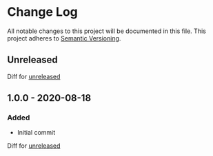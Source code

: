 # Change Log
All notable changes to this project will be documented in this file.
This project adheres to [Semantic Versioning](http://semver.org/).

## Unreleased

Diff for [unreleased](https://github.com/quantum-elixir/quantum-core/compare/v1.0.0...HEAD)

## 1.0.0 - 2020-08-18

### Added
- Initial commit

Diff for [unreleased](https://github.com/quantum-elixir/quantum-swarm/commit/284df110f67380c441f65f37d58f69cca963b7f3)
